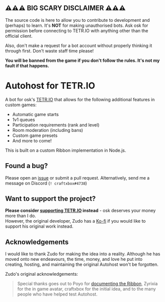 ## ⚠⚠⚠ BIG SCARY DISCLAIMER ⚠⚠⚠

The source code is here to allow you to contribute to development and (perhaps) to learn. It's **NOT** for making
unauthorised bots. Ask osk for permission before connecting to TETR.IO with anything other than the official client.

Also, don't make a request for a bot account without properly thinking it through first. Don't waste staff time please!

**You will be banned from the game if you don't follow the rules. It's not my fault if that happens.**

# Autohost for TETR.IO

A bot for osk's [TETR.IO](https://tetr.io) that allows for the following additional features in custom games:

* Automatic game starts
* 1v1 queues
* Participation requirements (rank and level)
* Room moderation (including bans)
* Custom game presets
* And more to come!

This is built on a custom Ribbon implementation in Node.js.

<!--## Need help?

Check out the [wiki](https://github.com/ZudoB/autohost/wiki) for guides on how to use Autohost.-->

## Found a bug?

Please open an [issue](../../issues/new/choose) or submit a pull request. Alternatively, send me a
message on Discord (`! craftxbox#4738`)

## Want to support the project?

**Please consider [supporting TETR.IO](https://tetr.io/#S:) instead** - osk deserves your money more than I do.  
However, the original developer, Zudo has a [Ko-fi](https://ko-fi.com/zudobtw) if you would like to support his original work instead.

## Acknowledgements
I would like to thank Zudo for making the idea into a reality. Although he has moved onto new endeavours, the time, money, and love he put into creating, hosting, and maintaining the original Autohost won't be forgotten.

Zudo's original acknowledgements:
>Special thanks goes out to Poyo for [documenting the Ribbon](https://github.com/Poyo-SSB/tetrio-bot-docs), Zyrixia for the in game avatar, craftxbox for
the initial idea, and to the many people who have helped test Autohost.
